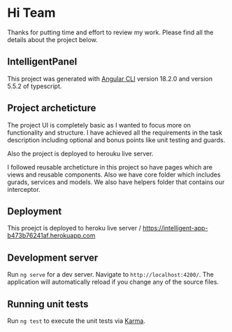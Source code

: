 # Hi Team

Thanks for putting time and effort to review my work. Please find all the details about the project below.

## IntelligentPanel

This project was generated with [Angular CLI](https://github.com/angular/angular-cli) version 18.2.0 and version 5.5.2 of typescript.

## Project archeticture
The project UI is completely basic as I wanted to focus more on functionality and structure. I have achieved all the requirements in the task description including optional and bonus points like unit testing and guards.

Also the project is deployed to herouku live server.

I followed reusable archeticture in this project so have pages which are views and reusable components. Also we have core folder which includes gurads, services and models. We also have helpers folder that contains our interceptor.

## Deployment
This proejct is deployed to heroku live server / https://intelligent-app-b473b76241af.herokuapp.com

## Development server

Run `ng serve` for a dev server. Navigate to `http://localhost:4200/`. The application will automatically reload if you change any of the source files.

## Running unit tests

Run `ng test` to execute the unit tests via [Karma](https://karma-runner.github.io).

